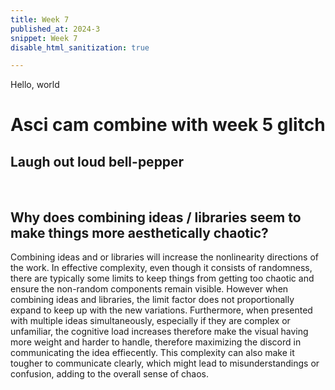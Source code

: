 ```yaml
---
title: Week 7 
published_at: 2024-3
snippet: Week 7
disable_html_sanitization: true

---
```


Hello, world

# Asci cam combine with week 5 glitch
## Laugh out loud bell-pepper
<canvas id="glitch_self_portrait"></canvas>
<script src="/scripts/glitch.js"></script>


<div id="ascii_div"></div>

<script type="module">

   // make canvas html element for ASCII art
   const cnv = document.createElement (`canvas`);
   cnv.width = 64; 
   const sourceCanvas = document.getElementById('glitch_self_portrait');
   cnv.height = cnv.width * sourceCanvas.height / sourceCanvas.width; // maintain aspect ratio

   // grab the ascii div from DOM
   const div = document.getElementById(`ascii_div`);
   div.style.fontFamily = `monospace`; // set font to be monospace
   div.style.textAlign = `center`; // center aligned

   // get canvas context for ASCII art
   const ctx = cnv.getContext(`2d`);

   // string of characters from dark - bright
   const chars = "¶Ñ@%&∆∑∫#Wß¥$£√?!†§ºªµ¢çø∂æåπ*™≤≥≈∞~,.…_¬“‘˚`˙";

   const draw_frame = async () => {
      // draw image from source canvas onto ASCII art canvas
      ctx.drawImage(sourceCanvas, 0, 0, cnv.width, cnv.height);

      // get pixel data
      const pixels = await ctx.getImageData(0, 0, cnv.width, cnv.height).data;
      let ascii_img = ``; // start empty ascii string

      for (let y = 0; y < cnv.height; y += 1) {
         for (let x = 0; x < cnv.width; x+= 1) {
            const i = (y * cnv.width + x) * 4; // get pixel position
            const r = pixels[i], g = pixels[i+1], b = pixels[i+2]; // get rgb values
            const br = (r * g * b / 16581376) ** 0.1; // calculate brightness
            const char_i = Math.floor(br * chars.length); // use brightness to select character
            ascii_img += chars[char_i]; // add character to ascii string
         }
         ascii_img += `\n`; // new line
      }

      div.innerText = ascii_img; // add ascii string to innerText of div
      requestAnimationFrame(draw_frame); // wait and then call next frame
   }

   draw_frame(); // start recursive animation
</script>

<br>

## Why does combining ideas / libraries seem to make things more aesthetically chaotic?  
Combining ideas and or libraries will increase the nonlinearity directions of the work. In effective complexity, even though it consists of randomness, there are typically some limits to keep things from getting too chaotic and ensure the non-random components remain visible. However when combining ideas and libraries, the limit factor does not proportionally expand to keep up with the new variations. Furthermore, when presented with multiple ideas simultaneously, especially if they are complex or unfamiliar, the cognitive load increases therefore make the visual having more weight and harder to handle, therefore maximizing the discord in communicating the idea effiecently. This complexity can also make it tougher to communicate clearly, which might lead to misunderstandings or confusion, adding to the overall sense of chaos.

<br>

<br>